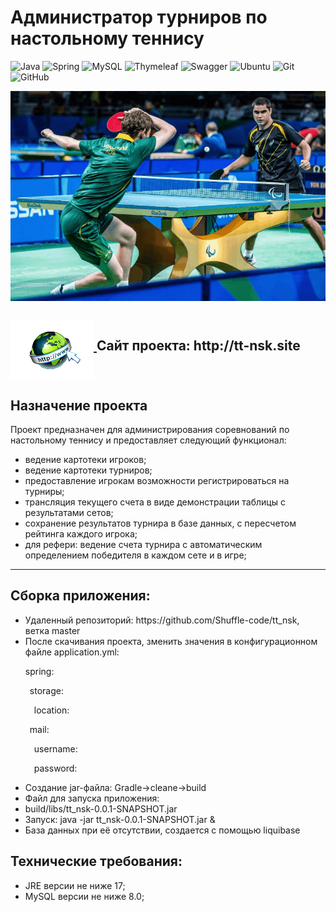 <h1>Администратор турниров по настольному теннису</h1>

![Java](https://img.shields.io/badge/java-%23ED8B00.svg?style=for-the-badge&logo=java&logoColor=white)
![Spring](https://img.shields.io/badge/spring-%236DB33F.svg?style=for-the-badge&logo=spring&logoColor=white)
![MySQL](https://img.shields.io/badge/mysql-%2300f.svg?style=for-the-badge&logo=mysql&logoColor=white)
![Thymeleaf](https://img.shields.io/badge/Thymeleaf-%23005C0F.svg?style=for-the-badge&logo=Thymeleaf&logoColor=white)
![Swagger](https://img.shields.io/badge/-Swagger-%23Clojure?style=for-the-badge&logo=swagger&logoColor=white)
![Ubuntu](https://img.shields.io/badge/Ubuntu-E95420?style=for-the-badge&logo=ubuntu&logoColor=white)
![Git](https://img.shields.io/badge/git-%23F05033.svg?style=for-the-badge&logo=git&logoColor=white)
![GitHub](https://img.shields.io/badge/github-%23121011.svg?style=for-the-badge&logo=github&logoColor=white)

![Gallery](https://github.com/Shuffle-code/tt_nsk/blob/SergeiAidinov-readme/Project_promo.gif)
<br>
  
<dev>
  <h2><a href="http://tt-nsk.site/player/all" align = middle>
  <img src="https://github.com/Shuffle-code/tt_nsk/blob/SergeiAidinov-readme/web-logo-empty-background.png" align = middle> </a> Сайт проекта: http://tt-nsk.site</h2>
</dev>
     

<h2>Назначение проекта</h2>

Проект предназначен для администрирования соревнований по настольному теннису и предоставляет следующий функционал:

<body>
   <dev>
     <ul>
     <li>ведение картотеки игроков;</li>
     <li>ведение картотеки турниров;</li>
     <li>предоставление игрокам возможности регистрироваться на турниры;</li>
     <li>трансляция текущего счета в виде демонстрации таблицы с результатами сетов;</li>
     <li>сохранение результатов турнира в базе данных, с пересчетом рейтинга каждого игрока;</li>
     <li>для рефери: ведение счета турнира с автоматическим определением победителя в каждом сете и в игре;</li>   
    </ul>
   <hr>
     </dev>
  <dev>
     <h2>Сборка приложения:</h2>
<ul>
     <li>Удаленный репозиторий: https://github.com/Shuffle-code/tt_nsk, ветка master</li>
     <li>После скачивания проекта, зменить значения в конфигурационном файле application.yml:
<p>spring:</p>       
<p>&ensp;storage:</p>
<p>&emsp;location: </p>
<p>&ensp;mail:</p>
<p>&emsp;username: </p> 
<p>&emsp;password: </p>    
  </li>
     <li>Создание jar-файла: Gradle->cleane->build</li>
     <li>Файл для запуска приложения:</li>
     <li>build/libs/tt_nsk-0.0.1-SNAPSHOT.jar</li>
   <li>Запуск: java -jar tt_nsk-0.0.1-SNAPSHOT.jar &</li>
   <li>База данных при её отсутствии, создается с помощью liquibase</li>
</ul>
     </dev>
     <dev>
     <h2>Технические требования:</h2>
<ul>
     <li>JRE версии не ниже 17;</li>
     <li>MySQL версии не ниже 8.0;</li>
</ul>
     </dev>
</body>
</html>






